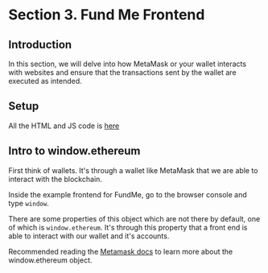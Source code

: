 # Section 3. Fund Me Frontend

## Introduction

In this section, we will delve into how MetaMask or your wallet interacts with websites and ensure that the transactions sent by the wallet are executed as intended.

## Setup

All the HTML and JS code is [here](https://github.com/Cyfrin/html-fund-me-cu)

## Intro to window.ethereum

First think of wallets. It's through a wallet like MetaMask that we are able to interact with the blockchain.

Inside the example frontend for FundMe, go to the browser console and type `window`.

There are some properties of this object which are not there by default, one of which is `window.ethereum`. It's through this property that a front end is able to interact with our wallet and it's accounts.

Recommended reading the [Metamask docs](https://docs.metamask.io/wallet/) to learn more about the window.ethereum object.
